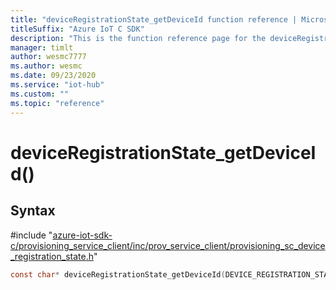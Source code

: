 ```yaml
---                             
title: "deviceRegistrationState_getDeviceId function reference | Microsoft Docs" 
titleSuffix: "Azure IoT C SDK"            
description: "This is the function reference page for the deviceRegistrationState_getDeviceId() function in the Azure IoT C SDK. This SDK is used with Azure IoT Hub and Azure IoT Hub Device Provisioning Service"            
manager: timlt                 
author: wesmc7777              
ms.author: wesmc               
ms.date: 09/23/2020                    
ms.service: "iot-hub"             
ms.custom: ""                
ms.topic: "reference"        
---                            
```


# deviceRegistrationState_getDeviceId()

## Syntax

\#include "[azure-iot-sdk-c/provisioning_service_client/inc/prov_service_client/provisioning_sc_device_registration_state.h](../provisioning-sc-device-registration-state-h.md)"  
```C
const char* deviceRegistrationState_getDeviceId(DEVICE_REGISTRATION_STATE_HANDLE  MU_C2);
```

